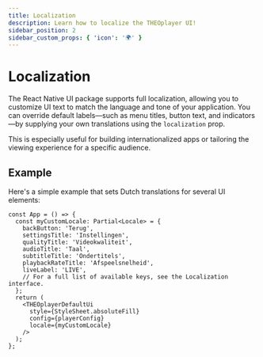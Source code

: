 ```yaml
---
title: Localization
description: Learn how to localize the THEOplayer UI!
sidebar_position: 2
sidebar_custom_props: { 'icon': '🌍' }
---
```


# Localization

The React Native UI package supports full localization, allowing you to customize UI text to match the language and tone of your application. You can override default labels—such as menu titles, button text, and indicators—by supplying your own translations using the `localization` prop.

This is especially useful for building internationalized apps or tailoring the viewing experience for a specific audience.


## Example

Here's a simple example that sets Dutch translations for several UI elements:

```tsx
const App = () => {
  const myCustomLocale: Partial<Locale> = {
    backButton: 'Terug',
    settingsTitle: 'Instellingen',
    qualityTitle: 'Videokwaliteit',
    audioTitle: 'Taal',
    subtitleTitle: 'Ondertitels',
    playbackRateTitle: 'Afspeelsnelheid',
    liveLabel: 'LIVE',
    // For a full list of available keys, see the Localization interface.
  };
  return (
    <THEOplayerDefaultUi
      style={StyleSheet.absoluteFill}
      config={playerConfig}
      locale={myCustomLocale}
    />
  );
};
```

